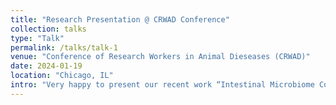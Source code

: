 ```yaml
---
title: "Research Presentation @ CRWAD Conference"
collection: talks
type: "Talk"
permalink: /talks/talk-1
venue: "Conference of Research Workers in Animal Dieseases (CRWAD)"
date: 2024-01-19
location: "Chicago, IL"
intro: "Very happy to present our recent work “Intestinal Microbiome Confers Robust Colonization Resistance Against Necrotic Enteritis" at CRWAD and got first place of student oral presentation"
---
```



